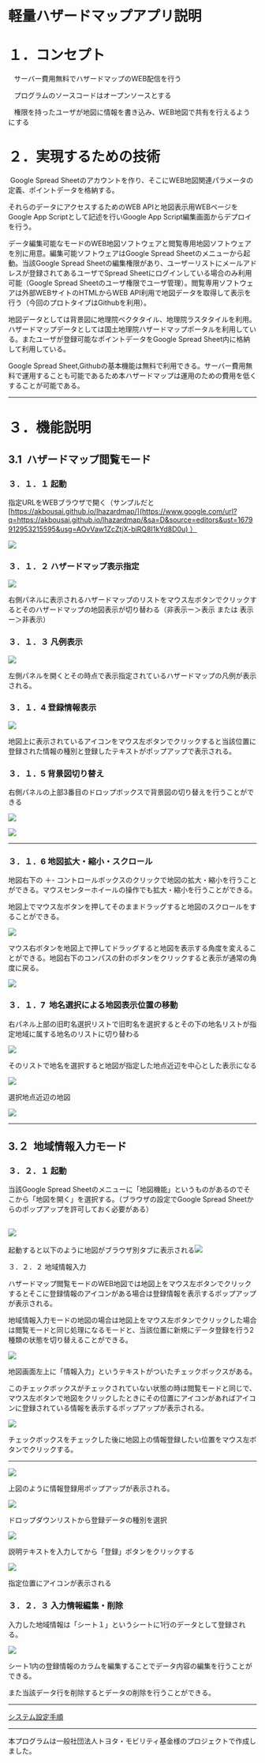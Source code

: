 

# 軽量ハザードマップアプリ説明



１．コンセプト
=======

   サーバー費用無料でハザードマップのWEB配信を行う

   プログラムのソースコードはオープンソースとする

   権限を持ったユーザが地図に情報を書き込み、WEB地図で共有を行えるようにする

２．実現するための技術
===========

 Google Spread Sheetのアカウントを作り、そこにWEB地図関連パラメータの定義、ポイントデータを格納する。

それらのデータにアクセスするためのWEB APIと地図表示用WEBページをGoogle App Scriptとして記述を行いGoogle App Script編集画面からデプロイを行う。

データ編集可能なモードのWEB地図ソフトウェアと閲覧専用地図ソフトウェアを別に用意。編集可能ソフトウェアはGoogle Spread Sheetのメニューから起動。当該Google Spread Sheetの編集権限があり、ユーザーリストにメールアドレスが登録されてあるユーザでSpread Sheetにログインしている場合のみ利用可能（Google Spread Sheetのユーザ権限でユーザ管理）。閲覧専用ソフトウェアは外部WEBサイトのHTMLからWEB API利用で地図データを取得して表示を行う（今回のプロトタイプはGithubを利用）。

地図データとしては背景図に地理院ベクタタイル、地理院ラスタタイルを利用。ハザードマップデータとしては国土地理院ハザードマップポータルを利用している。またユーザが登録可能なポイントデータをGoogle Spread Sheet内に格納して利用している。

Google Spread Sheet,Githubの基本機能は無料で利用できる。サーバー費用無料で運用することも可能であるため本ハザードマップは運用のための費用を低くすることが可能である。

* * *

３．機能説明
======

3.1  ハザードマップ閲覧モード
-----------------

### ３．１．１ 起動

指定URLをWEBブラウザで開く（サンプルだと[https://akbousai.github.io/lhazardmap/](https://www.google.com/url?q=https://akbousai.github.io/lhazardmap/&sa=D&source=editors&ust=1679912953215595&usg=AOvVaw1ZcZtjX-biRQ8I1kYd8D0u) ）

![](images/image6.png)

### ３．１．２ ハザードマップ表示指定

![](images/image16.png)

右側パネルに表示されるハザードマップのリストをマウス左ボタンでクリックするとそのハザードマップの地図表示が切り替わる（非表示ー＞表示 または 表示ー＞非表示）

### ３．１．３ 凡例表示

![](images/image7.png)

左側パネルを開くとその時点で表示指定されているハザードマップの凡例が表示される。

### ３．１．4 登録情報表示

![](images/image29.png)

地図上に表示されているアイコンをマウス左ボタンでクリックすると当該位置に登録された情報の種別と登録したテキストがポップアップで表示される。

### ３．１．5 背景図切り替え

右側パネルの上部3番目のドロップボックスで背景図の切り替えを行うことができる

![](images/image2.png)

![](images/image22.png)

* * *

### ３．１．6 地図拡大・縮小・スクロール

地図右下の ＋- コントロールボックスのクリックで地図の拡大・縮小を行うことができる。マウスセンターホイールの操作でも拡大・縮小を行うことができる。

地図上でマウス左ボタンを押してそのままドラッグすると地図のスクロールをすることができる。

![](images/image40.png)

マウス右ボタンを地図上で押してドラッグすると地図を表示する角度を変えることができる。地図右下のコンパスの針のボタンをクリックすると表示が通常の角度に戻る。

![](images/image3.png)

### ３．１．7  地名選択による地図表示位置の移動

右パネル上部の旧町名選択リストで旧町名を選択するとその下の地名リストが指定地域に属する地名のリストに切り替わる

![](images/image9.png)

そのリストで地名を選択すると地図が指定した地点近辺を中心とした表示になる

![](images/image18.png)

選択地点近辺の地図

![](images/image24.png)

* * *

3.２  地域情報入力モード
--------------

### ３．２．１ 起動

当該Google Spread Sheetのメニューに「地図機能」というものがあるのでそこから「地図を開く」を選択する。（ブラウザの設定でGoogle Spread Sheetからのポップアップを許可しておく必要がある）

![](images/image19.png)
-----------------------

起動すると以下のように地図がブラウザ別タブに表示される![](images/image33.png)

３．２．２ 地域情報入力

ハザードマップ閲覧モードのWEB地図では地図上をマウス左ボタンでクリックするとそこに登録情報のアイコンがある場合は登録情報を表示するポップアップが表示される。

地域情報入力モードの地図の場合は地図上をマウス左ボタンでクリックした場合は閲覧モードと同じ処理になるモードと、当該位置に新規にデータ登録を行う2種類の状態を切り替えることができる。

![](images/image20.png)

地図画面左上に「情報入力」というテキストがついたチェックボックスがある。

このチェックボックスがチェックされていない状態の時は閲覧モードと同じで、マウス左ボタンで地図をクリックしたときにその位置にアイコンがあればアイコンに登録されている情報を表示するポップアップが表示される。

![](images/image27.png)

チェックボックスをチェックした後に地図上の情報登録したい位置をマウス左ボタンでクリックする。

* * *

![](images/image26.png)

上図のように情報登録用ポップアップが表示される。

![](images/image15.png)

ドロップダウンリストから登録データの種別を選択

![](images/image8.png)

説明テキストを入力してから「登録」ボタンをクリックする

![](images/image10.png)

指定位置にアイコンが表示される

### ３．２．３ 入力情報編集・削除

入力した地域情報は「シート１」というシートに1行のデータとして登録される。

![](images/image14.png)

シート1内の登録情報のカラムを編集することでデータ内容の編集を行うことができる。

また当該データ行を削除するとデータの削除を行うことができる。


* * *
[システム設定手順](./install.md) 

--------------

本プログラムは一般社団法人トヨタ・モビリティ基金様のプロジェクトで作成しました。
